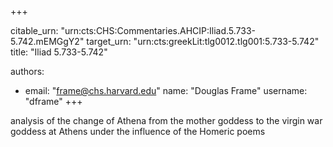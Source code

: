 +++


citable_urn: "urn:cts:CHS:Commentaries.AHCIP:Iliad.5.733-5.742.mEMGgY2"
target_urn: "urn:cts:greekLit:tlg0012.tlg001:5.733-5.742"
title: "Iliad 5.733-5.742"

authors:
- email: "frame@chs.harvard.edu"
  name: "Douglas Frame"
  username: "dframe"
+++

<p>analysis of the change of Athena from the mother goddess to the virgin war goddess at Athens under the influence of the Homeric poems</p>